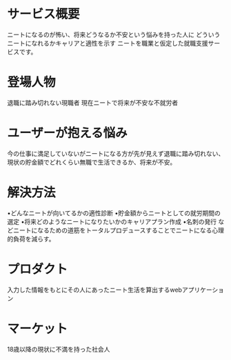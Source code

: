 # サービス概要

ニートになるのが怖い、将来どうなるか不安という悩みを持った人に
どういうニートになれるかキャリアと適性を示す
ニートを職業と仮定した就職支援サービスです。

# 登場人物

退職に踏み切れない現職者
現在ニートで将来が不安な不就労者

# ユーザーが抱える悩み

今の仕事に満足していないがニートになる方が先が見えず退職に踏み切れない、現状の貯金額でどれくらい無職で生活できるか、将来が不安。

# 解決方法

•どんなニートが向いてるかの適性診断
•貯金額からニートとしての就労期間の選定
•将来どのようなニートになりたいかのキャリアプラン作成
•名刺の発行
などニートになるための道筋をトータルプロデュースすることでニートになる心理的負荷を減らす。

# プロダクト

入力した情報をもとにその人にあったニート生活を算出するwebアプリケーション

# マーケット

18歳以降の現状に不満を持った社会人

